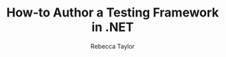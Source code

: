 ---
title: "How-to Author a Testing Framework in .NET"
author: ["Rebecca Taylor"]
section-titles: false
book: true
titlepage: true
header-right: "MiniSpec"
header-left: "How-to Author a Testing Framework in .NET"
titlepage-background: docs/assets/images/cover-full.png
titlepage-rule-height: 0
page-background: docs/assets/images/background.png
listings-disable-line-numbers: true
---